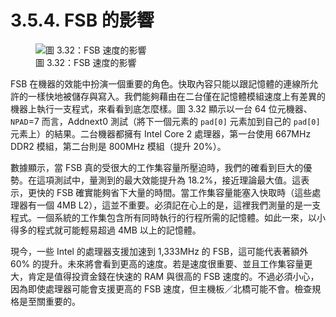 # 3.5.4. FSB 的影響

<figure>
  <img src="../../assets/figure-3.32.png" alt="圖 3.32：FSB 速度的影響">
  <figcaption>圖 3.32：FSB 速度的影響</figcaption>
</figure>

FSB 在機器的效能中扮演一個重要的角色。快取內容只能以跟記憶體的連線所允許的一樣快地被儲存與寫入。我們能夠藉由在二台僅在記憶體模組速度上有差異的機器上執行一支程式，來看看到底怎麼樣。圖 3.32 顯示以一台 64 位元機器、`NPAD`=7 而言，Addnext0 測試（將下一個元素的 `pad[0]` 元素加到自己的 `pad[0]` 元素上）的結果。二台機器都擁有 Intel Core 2 處理器，第一台使用 667MHz DDR2 模組，第二台則是 800MHz 模組（提升 20%）。

數據顯示，當 FSB 真的受很大的工作集容量所壓迫時，我們的確看到巨大的優勢。在這項測試中，量測到的最大效能提升為 18.2%，接近理論最大值。這表示，更快的 FSB 確實能夠省下大量的時間。當工作集容量能塞入快取時（這些處理器有一個 4MB L2），這並不重要。必須記在心上的是，這裡我們測量的是一支程式。一個系統的工作集包含所有同時執行的行程所需的記憶體。如此一來，以小得多的程式就可能輕易超過 4MB 以上的記憶體。

現今，一些 Intel 的處理器支援加速到 1,333MHz 的 FSB，這可能代表著額外 60% 的提升。未來將會看到更高的速度。若是速度很重要、並且工作集容量更大，肯定是值得投資金錢在快速的 RAM 與很高的 FSB 速度的。不過必須小心，因為即使處理器可能會支援更高的 FSB 速度，但主機板／北橋可能不會。檢查規格是至關重要的。

